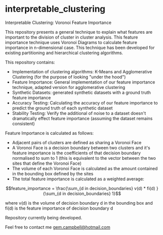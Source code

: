 # interpretable_clustering
Interpretable Clustering: Voronoi Feature Importance 

This repository presents a general technique to explain what features are 
important to the division of cluster in cluster analysis. 
This feature importance technique uses Voronoi Diagrams to calculate feature
importance in n-dimensional case. This technique has been developed for 
existing partitioning and hierarchical clustering algorithms. 


This repository contains:
* Implementation of clustering algorithms: K-Means and Agglomerative Clustering 
(for the purpose of looking "under the hood")
* Feature Importance: General implementation of our feature importance technique,
adapted version for agglomerative clustering
* Synthetic Datasets: generated synthetic datasets with a ground truth feature importance
* Accuracy Testing: Calculating the accuracy of our feature importance to predict 
the ground truth of each synthetic dataset
* Stability Testing: Verify the additional of noise to a dataset doesn't dramatically 
effect feature importance (assuming the dataset remains consistent)


Feature Importance is calculated as follows:
* Adjacent pairs of clusters are defined as sharing a Voronoi Face
* A Voronoi Face is a decision boundary between two clusters and it's 
feature importance is the coefficients of that decision boundary normalised to sum to 1
(this is equivalent to the vector between the two sites that define the Voronoi Face) 
* The volume of each Voronoi Face is calculated as the amount contained in the bounding
box defined by the sites
* The total feature importance is calculated as a weighted average: 
```math
feature_importance = \frac{\sum_{d in decision_boundaries} v(d) * fi(d) }
{\sum_{d in decision_boundaries} 1}
```
where v(d) is the volume of decision boundary d in the bounding box 
and 
 fi(d) is the feature importance of decision boundary d

Repository currently being developed.

Feel free to contact me gem.campbell@hotmail.com